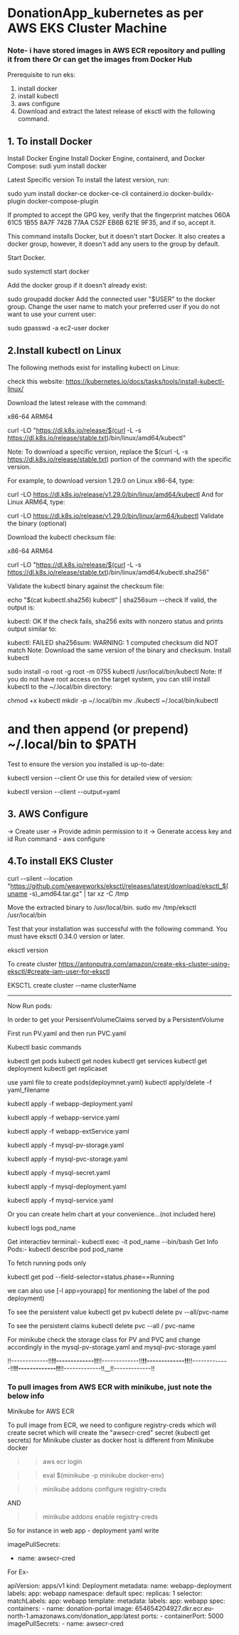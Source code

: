 # DonationApp_kubernetes as per AWS EKS Cluster Machine
### Note- i have stored images in AWS ECR repository and pulling it from there Or can get the images from Docker Hub
Prerequisite to run eks:
1. install docker
2. install kubectl
3. aws configure
4. Download and extract the latest release of eksctl with the following command.
   
## 1. To install Docker

Install Docker Engine
Install Docker Engine, containerd, and Docker Compose:
sudi yum install docker

Latest Specific version
To install the latest version, run:

sudo yum install docker-ce docker-ce-cli containerd.io docker-buildx-plugin docker-compose-plugin

If prompted to accept the GPG key, verify that the fingerprint matches 060A 61C5 1B55 8A7F 742B 77AA C52F EB6B 621E 9F35, and if so, accept it.

This command installs Docker, but it doesn't start Docker. It also creates a docker group, however, it doesn't add any users to the group by default.

Start Docker.

 sudo systemctl start docker

 
Add the docker group if it doesn't already exist:

 sudo groupadd docker
Add the connected user "$USER" to the docker group. Change the user name to match your preferred user if you do not want to use your current user:

 sudo gpasswd -a ec2-user docker


## 2.Install kubectl on Linux
The following methods exist for installing kubectl on Linux:

check this website:
https://kubernetes.io/docs/tasks/tools/install-kubectl-linux/

Download the latest release with the command:

x86-64
ARM64

   curl -LO "https://dl.k8s.io/release/$(curl -L -s https://dl.k8s.io/release/stable.txt)/bin/linux/amd64/kubectl"
   
Note:
To download a specific version, replace the $(curl -L -s https://dl.k8s.io/release/stable.txt) portion of the command with the specific version.

For example, to download version 1.29.0 on Linux x86-64, type:

curl -LO https://dl.k8s.io/release/v1.29.0/bin/linux/amd64/kubectl
And for Linux ARM64, type:

curl -LO https://dl.k8s.io/release/v1.29.0/bin/linux/arm64/kubectl
Validate the binary (optional)

Download the kubectl checksum file:

x86-64
ARM64

   curl -LO "https://dl.k8s.io/release/$(curl -L -s https://dl.k8s.io/release/stable.txt)/bin/linux/amd64/kubectl.sha256"
   
Validate the kubectl binary against the checksum file:

echo "$(cat kubectl.sha256)  kubectl" | sha256sum --check
If valid, the output is:

kubectl: OK
If the check fails, sha256 exits with nonzero status and prints output similar to:

kubectl: FAILED
sha256sum: WARNING: 1 computed checksum did NOT match
Note: Download the same version of the binary and checksum.
Install kubectl

sudo install -o root -g root -m 0755 kubectl /usr/local/bin/kubectl
Note:
If you do not have root access on the target system, you can still install kubectl to the ~/.local/bin directory:

chmod +x kubectl
mkdir -p ~/.local/bin
mv ./kubectl ~/.local/bin/kubectl
# and then append (or prepend) ~/.local/bin to $PATH
Test to ensure the version you installed is up-to-date:

kubectl version --client
Or use this for detailed view of version:

kubectl version --client --output=yaml

## 3. AWS Configure
   -> Create user
   -> Provide admin permission to it
   -> Generate access key and id
   Run command - aws configure

## 4.To install EKS Cluster

curl --silent --location "https://github.com/weaveworks/eksctl/releases/latest/download/eksctl_$(uname -s)_amd64.tar.gz" | tar xz -C /tmp

Move the extracted binary to /usr/local/bin.
sudo mv /tmp/eksctl /usr/local/bin


Test that your installation was successful with the following command. You must have eksctl 0.34.0 version or later.

eksctl version

To create cluster
https://antonputra.com/amazon/create-eks-cluster-using-eksctl/#create-iam-user-for-eksctl


EKSCTL create cluster --name clusterName


--------------------------------------------------------------------------------------------------------------------------------------------------
Now Run pods:

In order to get your PersisentVolumeClaims served by a PersistentVolume

First run PV.yaml and then run PVC.yaml

Kubectl basic commands

kubectl get pods 
kubectl get nodes
kubectl get services
kubectl get deployment
kubectl get replicaset


use yaml file to create pods(deploymnet.yaml)
kubectl apply/delete -f yaml_filename

kubectl apply -f webapp-deployment.yaml

kubectl apply -f webapp-service.yaml

kubectl apply -f webapp-extService.yaml

kubectl apply -f mysql-pv-storage.yaml

kubectl apply -f mysql-pvc-storage.yaml

kubectl apply -f mysql-secret.yaml

kubectl apply -f mysql-deployment.yaml

kubectl apply -f mysql-service.yaml


Or you can create helm chart at your convenience...(not included here)



kubectl logs pod_name

Get interactiev terminal:- kubectl exec -it pod_name --bin/bash
Get Info Pods:- kubectl describe pod pod_name



To fetch running pods only


kubectl get pod  --field-selector=status.phase==Running 



we can also use [-l app=yourapp]  for mentioning the label of the pod deployment)

To see the persistent value
 kubectl get pv
kubectl delete pv --all/pvc-name


To see the persistent claims
kubectl delete pvc --all / pvc-name

For minikube check the storage class for PV and PVC
and change accordingly in the
mysql-pv-storage.yaml and mysql-pvc-storage.yaml


!!-------------!!__!!-------------!!__!!-------------!!__!!-------------!!__!!-------------!!__!!-------------!!__!!-------------!!__!!-------------!!

### To pull images from AWS ECR with minikube, just note the below info
Minikube for AWS ECR

To pull image from ECR, we need to configure registry-creds which will create secret which will create  the "awsecr-cred" secret (kubectl get secrets)  for Minikube cluster as docker host is different from Minikube docker

>> aws ecr login

>> eval $(minikube -p minikube docker-env)

>> minikube addons configure registry-creds

AND

>> minikube addons enable registry-creds 




So for instance in web app - deployment yaml write   

imagePullSecrets: 
   - name: awsecr-cred


For Ex-

apiVersion: apps/v1
kind: Deployment
metadata:
  name: webapp-deployment
  labels:
    app: webapp
  namespace: default
spec:
  replicas: 1
  selector:
    matchLabels:
      app: webapp
  template:
    metadata:
      labels:
        app: webapp
    spec:
      containers:
        - name: donation-portal
          image: 654654204927.dkr.ecr.eu-north-1.amazonaws.com/donation_app:latest
          ports:
            - containerPort: 5000
      imagePullSecrets:
        - name: awsecr-cred

   
